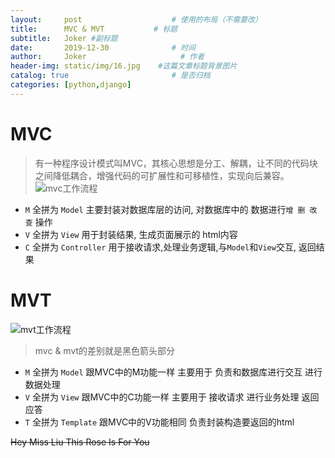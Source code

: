 ```yaml
---
layout:     post                    # 使用的布局（不需要改）
title:      MVC & MVT           # 标题 
subtitle:   Joker #副标题
date:       2019-12-30              # 时间
author:     Joker                     # 作者
header-img: static/img/16.jpg    #这篇文章标题背景图片
catalog: true                       # 是否归档
categories: [python,django]
---
```


# MVC
> 有一种程序设计模式叫MVC，其核心思想是分工、解耦，让不同的代码块之间降低耦合，增强代码的可扩展性和可移植性，实现向后兼容。
![mvc工作流程]('../static/img/_posts/mvc.png')
- `M` 全拼为 `Model` 主要封装对数据库层的访问, 对数据库中的 数据进行`增 删 改 查` 操作
- `V` 全拼为 `View` 用于封装结果, 生成页面展示的 html内容
- `C` 全拼为 `Controller` 用于接收请求,处理业务逻辑,与`Model`和`View`交互, 返回结果

# MVT
![mvt工作流程]('../static/img/_posts/mvt.png')
> mvc & mvt的差别就是黑色箭头部分
- `M` 全拼为 `Model` 跟MVC中的M功能一样 主要用于 负责和数据库进行交互 进行数据处理
- `V` 全拼为 `View` 跟MVC中的C功能一样 主要用于 接收请求 进行业务处理 返回应答
- `T` 全拼为 `Template` 跟MVC中的V功能相同 负责封装构造要返回的html


~~Hey Miss Liu This Rose Is For You~~
